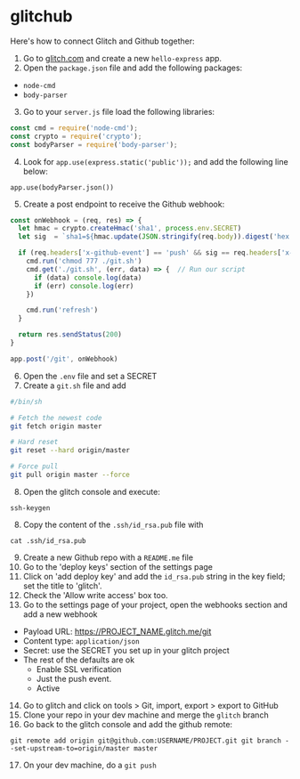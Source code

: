 # glitchub

Here's how to connect Glitch and Github together:

1. Go to [glitch.com](http://glitch.com) and create a new `hello-express` app.
2. Open the `package.json` file and add the following packages:

  - `node-cmd`
  - `body-parser`

3. Go to your `server.js` file load the following libraries:

```js
const cmd = require('node-cmd');
const crypto = require('crypto'); 
const bodyParser = require('body-parser');
```

4. Look for `app.use(express.static('public'));` and add the following line below:

`app.use(bodyParser.json())`

5. Create a post endpoint to receive the Github webhook:

```js
const onWebhook = (req, res) => {
  let hmac = crypto.createHmac('sha1', process.env.SECRET)
  let sig  = `sha1=${hmac.update(JSON.stringify(req.body)).digest('hex')}`

  if (req.headers['x-github-event'] == 'push' && sig == req.headers['x-hub-signature']) {
    cmd.run('chmod 777 ./git.sh') 
    cmd.get('./git.sh', (err, data) => {  // Run our script
      if (data) console.log(data)
      if (err) console.log(err)
    })

    cmd.run('refresh')
  }

  return res.sendStatus(200)
}

app.post('/git', onWebhook)
```

6. Open the `.env` file and set a SECRET
7. Create a `git.sh` file and add

```bash
#/bin/sh

# Fetch the newest code
git fetch origin master

# Hard reset
git reset --hard origin/master

# Force pull
git pull origin master --force
```

8. Open the glitch console and execute:

`ssh-keygen`

8. Copy the content of the `.ssh/id_rsa.pub` file with

`cat .ssh/id_rsa.pub`

9. Create a new Github repo with a `README.me` file
10. Go to the 'deploy keys' section of the settings page
11. Click on 'add deploy key' and add the `id_rsa.pub` string in the key field; set the title to 'glitch'.
12. Check the 'Allow write access' box too.
13. Go to the settings page of your project, open the webhooks section and add a new webhook

- Payload URL: https://PROJECT_NAME.glitch.me/git
- Content type: `application/json`
- Secret: use the SECRET you set up in your glitch project
- The rest of the defaults are ok
    - Enable SSL verification
    - Just the push event.
    - Active


14. Go to glitch and click on tools > Git, import, export > export to GitHub
15. Clone your repo in your dev machine and merge the `glitch` branch
16. Go back to the glitch console and add the github remote:

`
git remote add origin git@github.com:USERNAME/PROJECT.git
git branch --set-upstream-to=origin/master master
`

17. On your dev machine, do a `git push`


